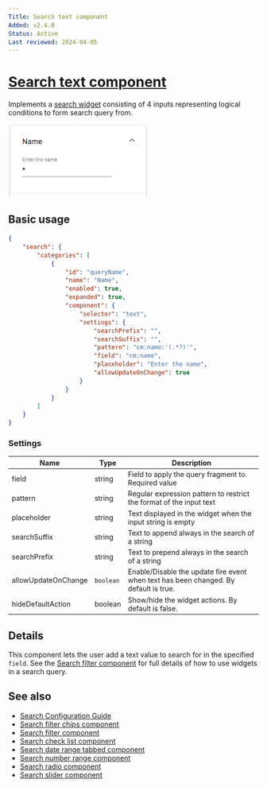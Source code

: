 ```yaml
---
Title: Search text component
Added: v2.4.0
Status: Active
Last reviewed: 2024-04-05
---
```


# [Search text component](../../../lib/content-services/src/lib/search/components/search-text/search-text.component.ts "Defined in search-text.component.ts")

Implements a [search widget](../../../lib/content-services/src/lib/search/models/search-widget.interface.ts) consisting of 4 inputs representing logical conditions to form search query from.

![Text Widget](../../docassets/images/search-text.png)

## Basic usage

```json
{
    "search": {
        "categories": [
            {
                "id": "queryName",
                "name": "Name",
                "enabled": true,
                "expanded": true,
                "component": {
                    "selector": "text",
                    "settings": {
                        "searchPrefix": "",
                        "searchSuffix": "",
                        "pattern": "cm:name:'(.*?)'",
                        "field": "cm:name",
                        "placeholder": "Enter the name",
                        "allowUpdateOnChange": true
                    }
                }
            }
        ]
    }
}
```

### Settings

| Name | Type | Description |
| ---- | ---- | ----------- |
| field | string | Field to apply the query fragment to. Required value |
| pattern | string | Regular expression pattern to restrict the format of the input text |
| placeholder | string | Text displayed in the widget when the input string is empty |
| searchSuffix | string | Text to append always in the search of a string |
| searchPrefix | string | Text to prepend always in the search of a string |
| allowUpdateOnChange | `boolean` | Enable/Disable the update fire event when text has been changed. By default is true. |
| hideDefaultAction | boolean | Show/hide the widget actions. By default is false. |

## Details

This component lets the user add a text value to search for in the specified
`field`. See the [Search filter component](search-filter.component.md) for full
details of how to use widgets in a search query.

## See also

-   [Search Configuration Guide](../../user-guide/search-configuration-guide.md)
-   [Search filter chips component](search-filter-chips.component.md)
-   [Search filter component](search-filter.component.md)
-   [Search check list component](search-check-list.component.md)
-   [Search date range tabbed component](search-date-range-tabbed.component.md)
-   [Search number range component](search-number-range.component.md)
-   [Search radio component](search-radio.component.md)
-   [Search slider component](search-slider.component.md)
